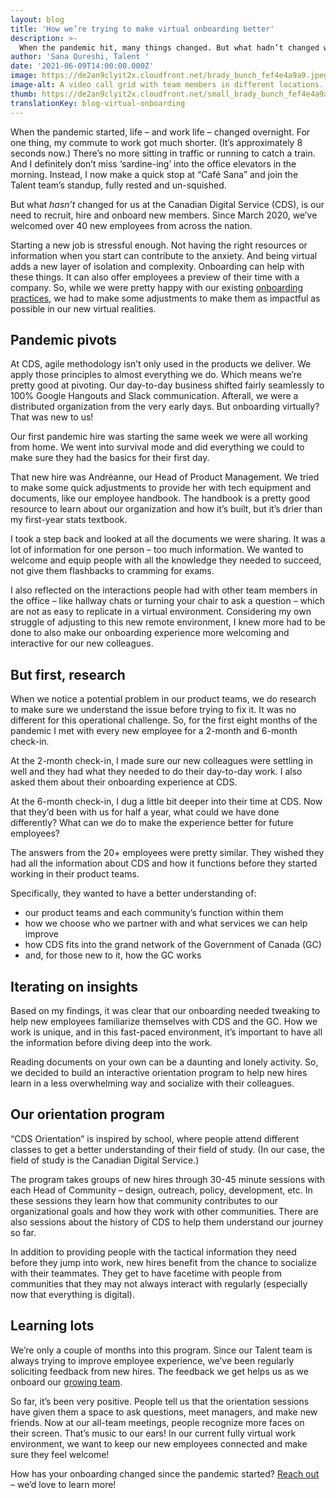 ```yaml
---
layout: blog
title: 'How we’re trying to make virtual onboarding better'
description: >-
  When the pandemic hit, many things changed. But what hadn’t changed was how CDS was continuously welcoming new employees to the team. Read how we adapted to this virtual reality to onboard new team members.
author: 'Sana Qureshi, Talent '
date: '2021-06-09T14:00:00.000Z'
image: https://de2an9clyit2x.cloudfront.net/brady_bunch_fef4e4a9a9.jpeg
image-alt: A video call grid with team members in different locations. They’re waving and interacting with each other.
thumb: https://de2an9clyit2x.cloudfront.net/small_brady_bunch_fef4e4a9a9.jpeg
translationKey: blog-virtual-onboarding
---
```

When the pandemic started, life – and work life – changed overnight. For one thing, my commute to work got much shorter. (It’s approximately 8 seconds now.) There’s no more sitting in traffic or running to catch a train. And I definitely don’t miss ‘sardine-ing’ into the office elevators in the morning. Instead, I now make a quick stop at “Café Sana” and join the Talent team’s standup, fully rested and un-squished. 

But what *hasn’t* changed for us at the Canadian Digital Service (CDS), is our need to recruit, hire and onboard new members. Since March 2020, we’ve welcomed over 40 new employees from across the nation.

Starting a new job is stressful enough. Not having the right resources or information when you start can contribute to the anxiety. And being virtual adds a new layer of isolation and complexity. Onboarding can help with these things. It can also offer employees a preview of their time with a company. So, while we were pretty happy with our existing [onboarding practices](https://digital.canada.ca/2019/07/29/making-a-great-first-impression-onboarding-matters/), we had to make some adjustments to make them as impactful as possible in our new virtual realities. 

## Pandemic pivots

At CDS, agile methodology isn’t only used in the products we deliver. We apply those principles to almost everything we do. Which means we’re pretty good at pivoting. Our day-to-day business shifted fairly seamlessly to 100% Google Hangouts and Slack communication. Afterall, we were a distributed organization from the very early days.  But onboarding virtually? That was new to us! 

Our first pandemic hire was starting the same week we were all working from home. We went into survival mode and did everything we could to make sure they had the basics for their first day.

That new hire was Andréanne, our Head of Product Management. We tried to make some quick adjustments to provide her with tech equipment and documents, like our employee handbook. The handbook is a pretty good resource to learn about our organization and how it’s built, but it’s drier than my first-year stats textbook. 

I took a step back and looked at all the documents we were sharing. It was a lot of information for one person – too much information. We wanted to welcome and equip people with all the knowledge they needed to succeed, not give them flashbacks to cramming for exams.  

I also reflected on the interactions people had with other team members in the office –  like hallway chats or turning your chair to ask a question – which are not as easy to replicate in a virtual environment. Considering my own struggle of adjusting to this new remote environment, I knew more had to be done to also make our onboarding experience more welcoming and interactive for our new colleagues.

## But first, research

When we notice a potential problem in our product teams, we do research to make sure we understand the issue before trying to fix it. It was no different for this operational challenge. So, for the first eight months of the pandemic I met with every new employee for a 2-month and 6-month check-in.  

At the 2-month check-in, I made sure our new colleagues were settling in well and they had what they needed to do their day-to-day work. I also asked them about their onboarding experience at CDS. 

At the 6-month check-in, I dug a little bit deeper into their time at CDS. Now that they’d been with us for half a year, what could we have done differently? What can we do to make the experience better for future employees? 

The answers from the 20+ employees were pretty similar. They wished they had all the information about CDS and how it functions before they started working in their product teams. 

Specifically, they wanted to have a better understanding of:

* our product teams and each community’s function within them
* how we choose who we partner with and what services we can help improve
* how CDS fits into the grand network of the Government of Canada (GC)
* and, for those new to it, how the GC works 

## Iterating on insights

Based on my findings, it was clear that our onboarding needed tweaking to help new employees familiarize themselves with CDS and the GC. How we work is unique, and in this fast-paced environment, it’s important to have all the information before diving deep into the work. 

Reading documents on your own can be a daunting and lonely activity. So, we decided to build an interactive orientation program to help new hires learn in a less overwhelming way and socialize with their colleagues.  

## Our orientation program

“CDS Orientation” is inspired by school, where people attend different classes to get a better understanding of their field of study. (In our case, the field of study is the Canadian Digital Service.) 

The program takes groups of new hires through 30-45 minute sessions with each Head of Community – design, outreach, policy, development, etc. In these sessions they learn how that community contributes to our organizational goals and how they work with other communities. There are also sessions about the history of CDS to help them understand our journey so far.

In addition to providing people with the tactical information they need before they jump into work, new hires benefit from the chance to socialize with their teammates. They get to have facetime with people from communities that they may not always interact with regularly (especially now that everything is digital). 

## Learning lots

We’re only a couple of months into this program. Since our Talent team is always trying to improve employee experience, we’ve been regularly soliciting feedback from new hires. The feedback we get helps us as we onboard our [growing team](https://digital.canada.ca/jobs).

So far, it’s been very positive. People tell us that the orientation sessions have given them a space to ask questions, meet managers, and make new friends. Now at our all-team meetings, people recognize more faces on their screen. That’s music to our ears! In our current fully virtual work environment, we want to keep our new employees connected and make sure they feel welcome!

How has your onboarding changed since the pandemic started? [Reach out](mailto:cds-snc@servicecanada.gc.ca) – we’d love to learn more! 

